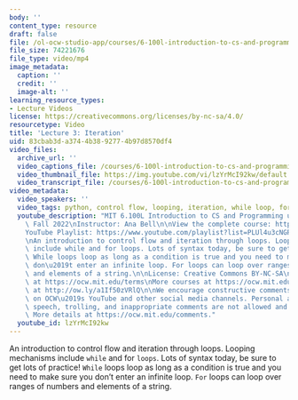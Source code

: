 ```yaml
---
body: ''
content_type: resource
draft: false
file: /ol-ocw-studio-app/courses/6-100l-introduction-to-cs-and-programming-using-python-fall-2022/6100l-lecture-3-multi_360p_16_9.mp4
file_size: 74221676
file_type: video/mp4
image_metadata:
  caption: ''
  credit: ''
  image-alt: ''
learning_resource_types:
- Lecture Videos
license: https://creativecommons.org/licenses/by-nc-sa/4.0/
resourcetype: Video
title: 'Lecture 3: Iteration'
uid: 83cbab3d-a374-4b38-9277-4b97d8570df4
video_files:
  archive_url: ''
  video_captions_file: /courses/6-100l-introduction-to-cs-and-programming-using-python-fall-2022/1jn58uDUTgM2Zg1YYoxK9CkiG-rAH9Fmh_transcript.webvtt
  video_thumbnail_file: https://img.youtube.com/vi/lzYrMcI92kw/default.jpg
  video_transcript_file: /courses/6-100l-introduction-to-cs-and-programming-using-python-fall-2022/1jn58uDUTgM2Zg1YYoxK9CkiG-rAH9Fmh_transcript.pdf
video_metadata:
  video_speakers: ''
  video_tags: python, control flow, looping, iteration, while loop, for loop
  youtube_description: "MIT 6.100L Introduction to CS and Programming using Python,\
    \ Fall 2022\nInstructor: Ana Bell\n\nView the complete course: https://ocw.mit.edu/courses/6-100l-introduction-to-cs-and-programming-using-python-fall-2022/\n\
    YouTube Playlist: https://www.youtube.com/playlist?list=PLUl4u3cNGP62A-ynp6v6-LGBCzeH3VAQB\n\
    \nAn introduction to control flow and iteration through loops. Looping mechanisms\
    \ include while and for loops. Lots of syntax today, be sure to get lots of practice!\
    \ While loops loop as long as a condition is true and you need to make sure you\
    \ don\u2019t enter an infinite loop. For loops can loop over ranges of numbers\
    \ and elements of a string.\n\nLicense: Creative Commons BY-NC-SA\nMore information\
    \ at https://ocw.mit.edu/terms\nMore courses at https://ocw.mit.edu\nSupport OCW\
    \ at http://ow.ly/a1If50zVRlQ\n\nWe encourage constructive comments and discussion\
    \ on OCW\u2019s YouTube and other social media channels. Personal attacks, hate\
    \ speech, trolling, and inappropriate comments are not allowed and may be removed.\
    \ More details at https://ocw.mit.edu/comments."
  youtube_id: lzYrMcI92kw
---
```

An introduction to control flow and iteration through loops. Looping mechanisms include `while` and for `loops`. Lots of syntax today, be sure to get lots of practice! `While` loops loop as long as a condition is true and you need to make sure you don’t enter an infinite loop. `For` loops can loop over ranges of numbers and elements of a string.